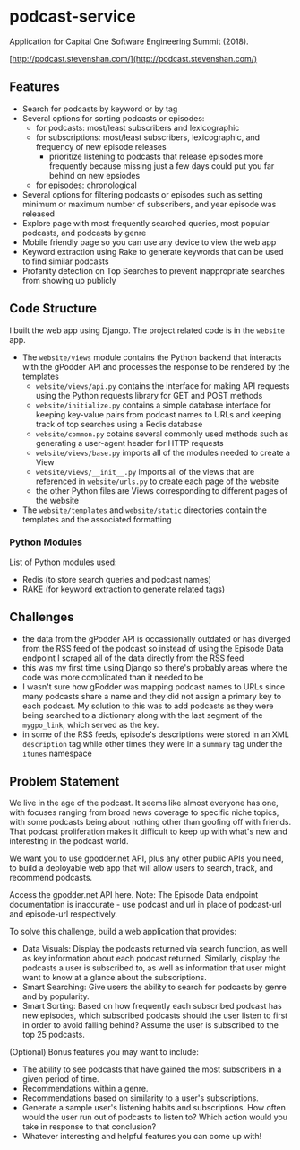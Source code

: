 # podcast-service

Application for Capital One Software Engineering Summit (2018).

[http://podcast.stevenshan.com/](http://podcast.stevenshan.com/)

## Features
- Search for podcasts by keyword or by tag
- Several options for sorting podcasts or episodes:
    - for podcasts: most/least subscribers and lexicographic
    - for subscriptions: most/least subscribers, lexicographic, and frequency of new episode releases
        - prioritize listening to podcasts that release episodes more frequently because missing just a few days could put you far behind on new epsiodes
    - for episodes: chronological
- Several options for filtering podcasts or episodes such as setting minimum or maximum number of subscribers, and year episode was released
- Explore page with most frequently searched queries, most popular podcasts, and podcasts by genre
- Mobile friendly page so you can use any device to view the web app
- Keyword extraction using Rake to generate keywords that can be used to find similar podcasts
- Profanity detection on Top Searches to prevent inappropriate searches from showing up publicly

## Code Structure

I built the web app using Django. The project related code is in the `website` app. 

- The `website/views` module contains the Python backend that interacts with the gPodder API and processes the response to be rendered by the templates
    - `website/views/api.py` contains the interface for making API requests using the Python requests library for GET and POST methods
    - `website/initialize.py` contains a simple database interface for keeping key-value pairs from podcast names to URLs and keeping track of top searches using a Redis database
    - `website/common.py` cotains several commonly used methods such as generating a user-agent header for HTTP requests
    - `website/views/base.py` imports all of the modules needed to create a View
    - `website/views/__init__.py` imports all of the views that are referenced in `website/urls.py` to create each page of the website
    - the other Python files are Views corresponding to different pages of the website
- The `website/templates` and `website/static` directories contain the templates and the associated formatting

### Python Modules
List of Python modules used:

- Redis (to store search queries and podcast names)
- RAKE (for keyword extraction to generate related tags)

## Challenges
- the data from the gPodder API is occassionally outdated or has diverged from the RSS feed of the podcast so instead of using the Episode Data endpoint I scraped all of the data directly from the RSS feed
- this was my first time using Django so there's probably areas where the code was more complicated than it needed to be
- I wasn't sure how gPodder was mapping podcast names to URLs since many podcasts share a name and they did not assign a primary key to each podcast. My solution to this was to add podcasts as they were being searched to a dictionary along with the last segment of the `mygpo_link`, which served as the key.
- in some of the RSS feeds, episode's descriptions were stored in an XML `description` tag while other times they were in a `summary` tag under the `itunes` namespace

## Problem Statement
We live in the age of the podcast. It seems like almost everyone has one, with focuses ranging from broad news coverage to specific niche topics, with some podcasts being about nothing other than goofing off with friends. That podcast proliferation makes it difficult to keep up with what's new and interesting in the podcast world.

We want you to use gpodder.net API, plus any other public APIs you need, to build a deployable web app that will allow users to search, track, and recommend podcasts. 

Access the gpodder.net API here. Note: The Episode Data endpoint documentation is inaccurate - use podcast and url in place of podcast-url and episode-url respectively.

To solve this challenge, build a web application that provides:

- Data Visuals: Display the podcasts returned via search function, as well as key information about each podcast returned. Similarly, display the podcasts a user is subscribed to, as well as information that user might want to know at a glance about the subscriptions.
- Smart Searching: Give users the ability to search for podcasts by genre and by popularity.
- Smart Sorting: Based on how frequently each subscribed podcast has new episodes, which subscribed podcasts should the user listen to first in order to avoid falling behind? Assume the user is subscribed to the top 25 podcasts.

(Optional) Bonus features you may want to include:

- The ability to see podcasts that have gained the most subscribers in a given period of time.
- Recommendations within a genre.
- Recommendations based on similarity to a user's subscriptions.
- Generate a sample user's listening habits and subscriptions. How often 
would the user run out of podcasts to listen to? Which action would you take in response to that conclusion?
- Whatever interesting and helpful features you can come up with!
